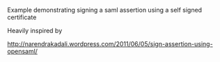 Example demonstrating signing a saml assertion using a self signed certificate

Heavily inspired by 

http://narendrakadali.wordpress.com/2011/06/05/sign-assertion-using-opensaml/
